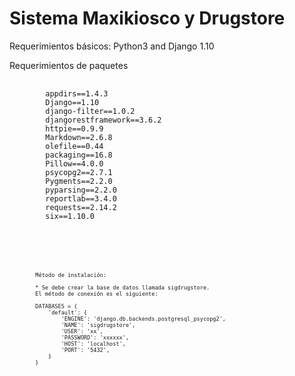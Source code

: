 
<h1> Sistema Maxikiosco y Drugstore  </h1>
<p> Requerimientos básicos: Python3 and Django 1.10 </p>


<p> Requerimientos de paquetes </p>
<pre>
	<code>
		appdirs==1.4.3
		Django==1.10
		django-filter==1.0.2
		djangorestframework==3.6.2
		httpie==0.9.9
		Markdown==2.6.8
		olefile==0.44
		packaging==16.8
		Pillow==4.0.0
		psycopg2==2.7.1
		Pygments==2.2.0
		pyparsing==2.2.0
		reportlab==3.4.0
		requests==2.14.2
		six==1.10.0
	<code>
</pre>

<pre>

	<code>
		Método de instalación:

		* Se debe crear la base de datos llamada sigdrugstore.
		El método de conexión es el siguiente:

		DATABASES = {
		    'default': {
		        'ENGINE': 'django.db.backends.postgresql_psycopg2',
		        'NAME': 'sigdrugstore',
		        'USER': 'xx',
		        'PASSWORD': 'xxxxxx',
		        'HOST': 'localhost',
		        'PORT': '5432',
		    }
		}
	</code>

</pre>

